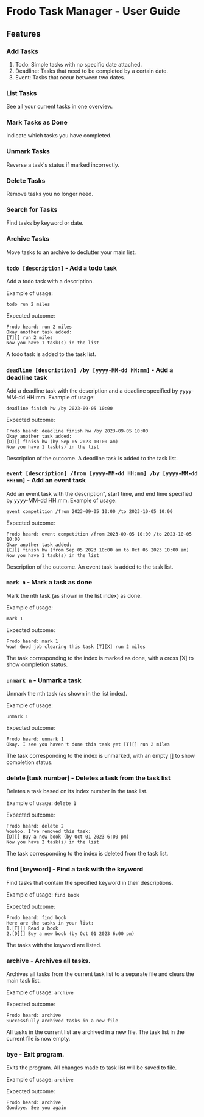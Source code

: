 # Frodo Task Manager - User Guide

## Features 
### Add Tasks
1. Todo: Simple tasks with no specific date attached.
2. Deadline: Tasks that need to be completed by a certain date.
3. Event: Tasks that occur between two dates.
### List Tasks
See all your current tasks in one overview.

### Mark Tasks as Done
Indicate which tasks you have completed.

### Unmark Tasks
Reverse a task's status if marked incorrectly.

### Delete Tasks
Remove tasks you no longer need.

### Search for Tasks
Find tasks by keyword or date.

### Archive Tasks
Move tasks to an archive to declutter your main list.

### `todo [description]` - Add a todo task

Add a todo task with a description.

Example of usage: 

`todo run 2 miles`

Expected outcome:
```
Frodo heard: run 2 miles
Okay another task added:
[T][] run 2 miles
Now you have 1 task(s) in the list
```
A todo task is added to the task list.

### `deadline [description] /by [yyyy-MM-dd HH:mm]` - Add a deadline task

Add a deadline task with the description and a deadline specified by
yyyy-MM-dd HH:mm.
Example of usage:

`deadline finish hw /by 2023-09-05 10:00`

Expected outcome:
```
Frodo heard: deadline finish hw /by 2023-09-05 10:00
Okay another task added:
[D][] finish hw (by Sep 05 2023 10:00 am)
Now you have 1 task(s) in the list
```
Description of the outcome.
A deadline task is added to the task list.


### `event [description] /from [yyyy-MM-dd HH:mm] /by [yyyy-MM-dd HH:mm]` - Add an event task

Add an event task with the description", start time,
and end time specified by yyyy-MM-dd HH:mm.
Example of usage:

`event competition /from 2023-09-05 10:00 /to 2023-10-05 10:00`

Expected outcome:
```
Frodo heard: event competition /from 2023-09-05 10:00 /to 2023-10-05 10:00
Okay another task added:
[E][] finish hw (from Sep 05 2023 10:00 am to Oct 05 2023 10:00 am)
Now you have 1 task(s) in the list
```

Description of the outcome.
An event task is added to the task list.


### `mark n` - Mark a task as done

Mark the nth task (as shown in the list index) as done.

Example of usage:

`mark 1`

Expected outcome:
```
Frodo heard: mark 1
Wow! Good job clearing this task [T][X] run 2 miles
```
The task corresponding to the index is marked as done, with a cross [X] to show completion status.


### `unmark n` - Unmark a task

Unmark the nth task (as shown in the list index).

Example of usage:

`unmark 1`

Expected outcome:
```
Frodo heard: unmark 1
Okay. I see you haven't done this task yet [T][] run 2 miles
```
The task corresponding to the index is unmarked, with an empty [] to show completion status.

### delete [task number] - Deletes a task from the task list
Deletes a task based on its index number in the task list.

Example of usage:
`delete 1`

Expected outcome:
```
Frodo heard: delete 2
Woohoo. I've removed this task:
[D][] Buy a new book (by Oct 01 2023 6:00 pm)
Now you have 2 task(s) in the list
```
The task corresponding to the index is deleted from the task list.

### find [keyword] - Find a task with the keyword
Find tasks that contain the specified keyword in their descriptions.

Example of usage:
`find book`

Expected outcome:
```
Frodo heard: find book
Here are the tasks in your list:
1.[T][] Read a book
2.[D][] Buy a new book (by Oct 01 2023 6:00 pm)
```
The tasks with the keyword are listed.

### archive - Archives all tasks.
Archives all tasks from the current task list to a separate file and clears the main task list.

Example of usage:
`archive`

Expected outcome:
```
Frodo heard: archive
Successfully archived tasks in a new file
```
All tasks in the current list are archived in a new file. The task list in the current file is now empty.

### bye - Exit program.
Exits the program. All changes made to task list will be saved to file.

Example of usage:
`archive`

Expected outcome:
```
Frodo heard: archive
Goodbye. See you again
```